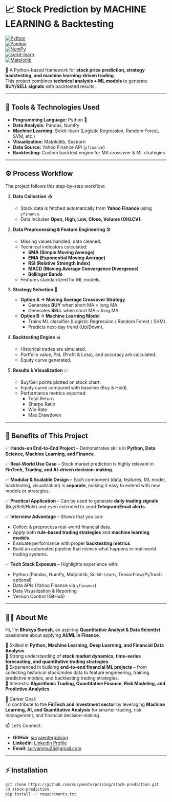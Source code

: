 # 📈 Stock Prediction by MACHINE LEARNING & Backtesting  

[![Python](https://img.shields.io/badge/Python-3.9%2B-blue?logo=python)](https://www.python.org/)  
[![Pandas](https://img.shields.io/badge/Pandas-Data%20Analysis-yellow?logo=pandas)](https://pandas.pydata.org/)  
[![NumPy](https://img.shields.io/badge/NumPy-Matrix%20Math-orange?logo=numpy)](https://numpy.org/)  
[![scikit-learn](https://img.shields.io/badge/Scikit--Learn-ML-green?logo=scikit-learn)](https://scikit-learn.org/stable/)  
[![Matplotlib](https://img.shields.io/badge/Matplotlib-Visualization-red?logo=plotly)](https://matplotlib.org/)  


🚀 A Python-based framework for **stock price prediction, strategy backtesting, and machine learning-driven trading**.  
This project combines **technical analysis + ML models** to generate **BUY/SELL signals** with backtested results.  

---

## 🔧 Tools & Technologies Used  

- **Programming Language:** Python 🐍  
- **Data Analysis:** Pandas, NumPy  
- **Machine Learning:** Scikit-learn (Logistic Regression, Random Forest, SVM, etc.)  
- **Visualization:** Matplotlib, Seaborn  
- **Data Source:** Yahoo Finance API (`yfinance`)  
- **Backtesting:** Custom backtest engine for MA crossover & ML strategies  

---
## ⚙️ Process Workflow  

The project follows this step-by-step workflow:  

1. **Data Collection** 📥  
   - Stock data is fetched automatically from **Yahoo Finance** using `yfinance`.  
   - Data includes **Open, High, Low, Close, Volume (OHLCV)**.  

2. **Data Preprocessing & Feature Engineering** 🛠️  
   - Missing values handled, data cleaned.  
   - Technical indicators calculated:  
     - **SMA (Simple Moving Average)**  
     - **EMA (Exponential Moving Average)**  
     - **RSI (Relative Strength Index)**  
     - **MACD (Moving Average Convergence Divergence)**  
     - **Bollinger Bands**  
   - Features standardized for ML models.  

3. **Strategy Selection** 🎯  
   - **Option A → Moving Average Crossover Strategy**  
     - Generates **BUY** when short MA > long MA.  
     - Generates **SELL** when short MA < long MA.  
   - **Option B → Machine Learning Model**  
     - Trains ML classifier (Logistic Regression / Random Forest / SVM).  
     - Predicts next-day trend (Up/Down).  

4. **Backtesting Engine** 📊  
   - Historical trades are simulated.  
   - Portfolio value, PnL (Profit & Loss), and accuracy are calculated.  
   - Equity curve generated.  

5. **Results & Visualization** 📈  
   - Buy/Sell points plotted on stock chart.  
   - Equity curve compared with baseline (Buy & Hold).  
   - Performance metrics exported:  
     - Total Return  
     - Sharpe Ratio  
     - Win Rate  
     - Max Drawdown  

---
## 🚀 Benefits of This Project  

✅ **Hands-on End-to-End Project** – Demonstrates skills in **Python, Data Science, Machine Learning, and Finance**.  

✅ **Real-World Use Case** – Stock market prediction is highly relevant in **FinTech, Trading, and AI-driven decision-making**.  

✅ **Modular & Scalable Design** – Each component (data, features, ML model, backtesting, visualization) is **separate**, making it easy to extend with new models or strategies.  

✅ **Practical Application** – Can be used to generate **daily trading signals** (Buy/Sell/Hold) and even extended to send **Telegram/Email alerts**.  

✅ **Interview Advantage** – Shows that you can:  
- Collect & preprocess real-world financial data.  
- Apply both **rule-based trading strategies** and **machine learning models**.  
- Evaluate performance with proper **backtesting metrics**.  
- Build an automated pipeline that mimics what happens in real-world trading systems.  

✅ **Tech Stack Exposure** – Highlights experience with:  
- Python (Pandas, NumPy, Matplotlib, Scikit-Learn, TensorFlow/PyTorch optional)  
- Data APIs (Yahoo Finance via `yfinance`)  
- Data Visualization & Reporting  
- Version Control (GitHub)  



---

## 👨‍💻 About Me  

Hi, I’m **Bhukya Suresh**, an aspiring **Quantitative Analyst & Data Scientist** passionate about applying **AI/ML in Finance**.  

🔹 Skilled in **Python, Machine Learning, Deep Learning, and Financial Data Analysis**.  
🔹 Strong understanding of **stock market dynamics, time-series forecasting, and quantitative trading strategies**.  
🔹 Experienced in building **end-to-end financial ML projects** – from collecting historical stock/index data to feature engineering, training predictive models, and backtesting trading strategies.  
🔹 Interests: **Algorithmic Trading, Quantitative Finance, Risk Modeling, and Predictive Analytics**.  

🌟 Career Goal:  
To contribute to the **FinTech and Investment sector** by leveraging **Machine Learning, AI, and Quantitative Analysis** for smarter trading, risk management, and financial decision-making.  

📫 Let’s Connect:  
- **GitHub**: [suryaenterprising](https://github.com/suryaenterprising)  
- **LinkedIn**: [LinkedIn Profile](www.linkedin.com/in/bhukyasuresh3824) 
- **Email**: suryammu24@gmail.com 


---
## ⚡ Installation  

```bash
git clone https://github.com/suryaenterprising/stock-prediction.git
cd stock-prediction
pip install -r requirements.txt











